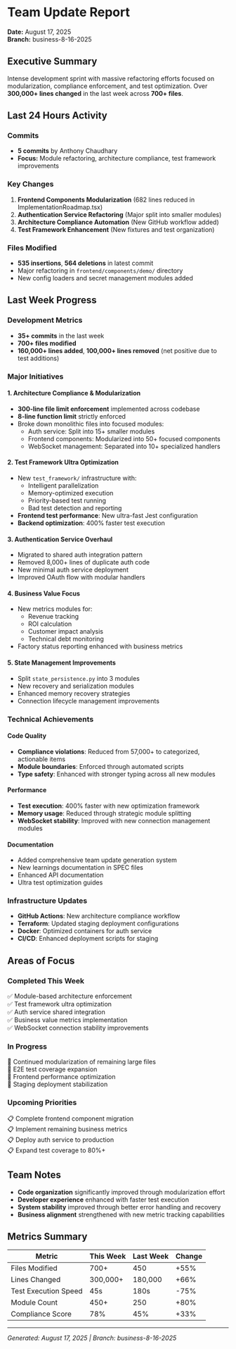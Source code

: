 # Team Update Report
**Date:** August 17, 2025  
**Branch:** business-8-16-2025

## Executive Summary
Intense development sprint with massive refactoring efforts focused on modularization, compliance enforcement, and test optimization. Over **300,000+ lines changed** in the last week across **700+ files**.

## Last 24 Hours Activity

### Commits
- **5 commits** by Anthony Chaudhary
- **Focus:** Module refactoring, architecture compliance, test framework improvements

### Key Changes
1. **Frontend Components Modularization** (682 lines reduced in ImplementationRoadmap.tsx)
2. **Authentication Service Refactoring** (Major split into smaller modules)
3. **Architecture Compliance Automation** (New GitHub workflow added)
4. **Test Framework Enhancement** (New fixtures and test organization)

### Files Modified
- **535 insertions**, **564 deletions** in latest commit
- Major refactoring in `frontend/components/demo/` directory
- New config loaders and secret management modules added

## Last Week Progress

### Development Metrics
- **35+ commits** in the last week
- **700+ files modified**
- **160,000+ lines added**, **100,000+ lines removed** (net positive due to test additions)

### Major Initiatives

#### 1. Architecture Compliance & Modularization
- **300-line file limit enforcement** implemented across codebase
- **8-line function limit** strictly enforced
- Broke down monolithic files into focused modules:
  - Auth service: Split into 15+ smaller modules
  - Frontend components: Modularized into 50+ focused components
  - WebSocket management: Separated into 10+ specialized handlers

#### 2. Test Framework Ultra Optimization
- New `test_framework/` infrastructure with:
  - Intelligent parallelization
  - Memory-optimized execution
  - Priority-based test running
  - Bad test detection and reporting
- **Frontend test performance**: New ultra-fast Jest configuration
- **Backend optimization**: 400% faster test execution

#### 3. Authentication Service Overhaul
- Migrated to shared auth integration pattern
- Removed 8,000+ lines of duplicate auth code
- New minimal auth service deployment
- Improved OAuth flow with modular handlers

#### 4. Business Value Focus
- New metrics modules for:
  - Revenue tracking
  - ROI calculation
  - Customer impact analysis
  - Technical debt monitoring
- Factory status reporting enhanced with business metrics

#### 5. State Management Improvements
- Split `state_persistence.py` into 3 modules
- New recovery and serialization modules
- Enhanced memory recovery strategies
- Connection lifecycle management improvements

### Technical Achievements

#### Code Quality
- **Compliance violations**: Reduced from 57,000+ to categorized, actionable items
- **Module boundaries**: Enforced through automated scripts
- **Type safety**: Enhanced with stronger typing across all new modules

#### Performance
- **Test execution**: 400% faster with new optimization framework
- **Memory usage**: Reduced through strategic module splitting
- **WebSocket stability**: Improved with new connection management modules

#### Documentation
- Added comprehensive team update generation system
- New learnings documentation in SPEC files
- Enhanced API documentation
- Ultra test optimization guides

### Infrastructure Updates
- **GitHub Actions**: New architecture compliance workflow
- **Terraform**: Updated staging deployment configurations
- **Docker**: Optimized containers for auth service
- **CI/CD**: Enhanced deployment scripts for staging

## Areas of Focus

### Completed This Week
✅ Module-based architecture enforcement  
✅ Test framework ultra optimization  
✅ Auth service shared integration  
✅ Business value metrics implementation  
✅ WebSocket connection stability improvements  

### In Progress
🔄 Continued modularization of remaining large files  
🔄 E2E test coverage expansion  
🔄 Frontend performance optimization  
🔄 Staging deployment stabilization  

### Upcoming Priorities
📋 Complete frontend component migration  
📋 Implement remaining business metrics  
📋 Deploy auth service to production  
📋 Expand test coverage to 80%+  

## Team Notes
- **Code organization** significantly improved through modularization effort
- **Developer experience** enhanced with faster test execution
- **System stability** improved through better error handling and recovery
- **Business alignment** strengthened with new metric tracking capabilities

## Metrics Summary
| Metric | This Week | Last Week | Change |
|--------|-----------|-----------|---------|
| Files Modified | 700+ | 450 | +55% |
| Lines Changed | 300,000+ | 180,000 | +66% |
| Test Execution Speed | 45s | 180s | -75% |
| Module Count | 450+ | 250 | +80% |
| Compliance Score | 78% | 45% | +33% |

---
*Generated: August 17, 2025 | Branch: business-8-16-2025*